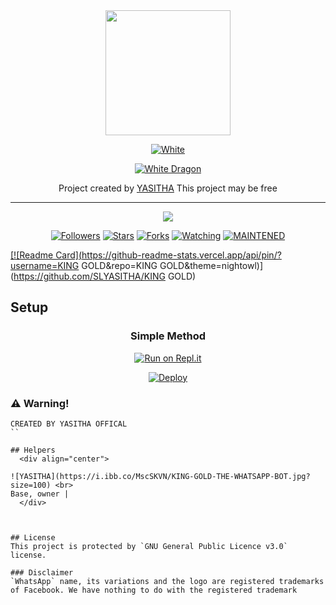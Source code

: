 
<div align="center">
  <img border-radius: 15px src="https://i.ibb.co/MscSKVN/KING-GOLD-THE-WHATSAPP-BOT.jpg" width="200" height="200"/>
  <p align="center">
<a href="#"><img title="White" src="https://img.shields.io/badge/KING GOLD PUBLIC-blue?colorA=%23ff0000&colorB=%23017e40&style=for-the-badge"></a>
</p>
  <p align="center">
<a href="https://github.com/SLYASITHA"><img title="White Dragon" src="https://img.shields.io/badge/Created by YASITHA-dqz/JulieMwol?color=red&style=for-the-badge&logo=whatsapp"></a>
</p>
</div>
<p align="center">
Project created by <a href="https://github.com/SLYASITHA"> YASITHA</a> This project may be free
    <br
       | © |
        owner |
    <br> 
</p>

----

  <p align="center">
  <a href="https://github.com/SLYASITHA">
    <img src="https://img.shields.io/github/repo-size/SLYASITHA/KING GOLD?color=green&label=Repo%20total%20size&style=plastic">
<p align="center">
<a href="https://github.com/SLYASITHA/followers"><img title="Followers" src="https://img.shields.io/github/followers/KING GOLD?color=blue&style=flat-square"></a>
<a href="https://github.com/SLYASITHA/KING GOLD/stargazers"><img title="Stars" src="https://img.shields.io/github/stars/SLYASITHA/KING GOLD?color=blue&style=flat-square"></a>
<a href="https://github.com/SLYASITHA/KING GOLD/network/members"><img title="Forks" src="https://img.shields.io/github/forks/SLYASITHA/KING GOLD?color=blue&style=flat-square"></a>
<a href="https://github.com/SLYASITHA/KING GOLD/watchers"><img title="Watching" src="https://img.shields.io/github/watchers/SLYASITHA/KING GOLD?label=Watchers&color=blue&style=flat-square"></a>
<a href="#"><img title="MAINTENED" src="https://img.shields.io/badge/UNMAINTENED-YES-blue.svg"</a>
</p>

       
  [![Readme Card](https://github-readme-stats.vercel.app/api/pin/?username=KING GOLD&repo=KING GOLD&theme=nightowl)](https://github.com/SLYASITHA/KING GOLD)
  </div>
    
## Setup
<div align="center">

  ### Simple Method
  
[![Run on Repl.it](https://repl.it/badge/github/quiec/whatsAlfa)](https://replit.com/@TRexWa/T-REX-QR)

[![Deploy](https://www.herokucdn.com/deploy/button.svg)](http://heroku.com/deploy?template=https://github.comTrexWa/T-REX)
     </div>


### ⚠️ Warning! 
```
CREATED BY YASITHA OFFICAL
``

## Helpers
  <div align="center">
    
![YASITHA](https://i.ibb.co/MscSKVN/KING-GOLD-THE-WHATSAPP-BOT.jpg?size=100) <br>
Base, owner |
  </div>
    


## License
This project is protected by `GNU General Public Licence v3.0` license.

### Disclaimer
`WhatsApp` name, its variations and the logo are registered trademarks of Facebook. We have nothing to do with the registered trademark
